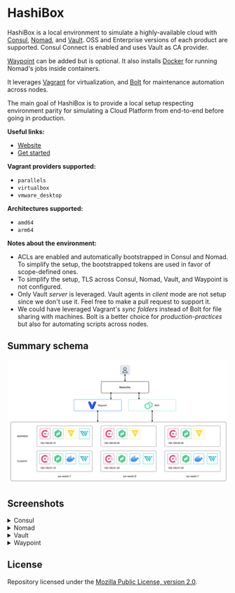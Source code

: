 # HashiBox

HashiBox is a local environment to simulate a highly-available cloud with
[Consul](https://www.consul.io/), [Nomad](https://www.nomadproject.io/), and
[Vault](https://www.vaultproject.io/). OSS and Enterprise versions of each
product are supported. Consul Connect is enabled and uses Vault as CA provider.

[Waypoint](https://www.waypointproject.io/) can be added but is optional. It also
installs [Docker](https://www.docker.com/) for running Nomad's jobs inside
containers.

It leverages [Vagrant](https://www.vagrantup.com/) for virtualization, and
[Bolt](https://puppet.com/docs/bolt/) for maintenance automation across nodes.

The main goal of HashiBox is to provide a local setup respecting environment
parity for simulating a Cloud Platform from end-to-end before going in production.

**Useful links:**
- [Website](https://hashibox.sh)
- [Get started](https://hashibox.sh/overview)

**Vagrant providers supported:**
- `parallels`
- `virtualbox`
- `vmware_desktop`

**Architectures supported:**
- `amd64`
- `arm64`

**Notes about the environment:**
- ACLs are enabled and automatically bootstrapped in Consul and Nomad. To simplify
  the setup, the bootstrapped tokens are used in favor of scope-defined ones.
- To simplify the setup, TLS across Consul, Nomad, Vault, and Waypoint is not
  configured.
- Only Vault *server* is leveraged. Vault agents in *client* mode are not setup
  since we don't use it. Feel free to make a pull request to support it.
- We could have leveraged Vagrant's *sync folders* instead of Bolt for file
  sharing with machines. Bolt is a better choice for *production-practices*
  but also for automating scripts across nodes.

## Summary schema

<picture>
  <source media="(prefers-color-scheme: light)" srcset="./assets/hashibox-light.png">
  <source media="(prefers-color-scheme: dark)" srcset="./assets/hashibox-dark.png">
  <img alt="How HashiBox works" src="./assets/hashibox-light.png">
</picture>

## Screenshots

<details>
  <summary>Consul</summary>
  <br>

  ![Consul Services](./assets/screenshots/consul-services.png)

  ![Consul Nodes](./assets/screenshots/consul-nodes.png)

  ![Consul Tokens](./assets/screenshots/consul-tokens.png)
  
  ![Consul Policies](./assets/screenshots/consul-policies.png)
</details>

<details>
  <summary>Nomad</summary>
  <br>

  ![Nomad Jobs](./assets/screenshots/nomad-jobs.png)

  ![Nomad Clients](./assets/screenshots/nomad-clients.png)

  ![Nomad Servers](./assets/screenshots/nomad-servers.png)

  ![Nomad Tokens](./assets/screenshots/nomad-tokens.png)
  
  ![Nomad Topology](./assets/screenshots/nomad-topology.png)
</details>

<details>
  <summary>Vault</summary>
  <br>

  ![Vault Secrets](./assets/screenshots/vault-secrets.png)

  ![Vault Access](./assets/screenshots/vault-access.png)
</details>

<details>
  <summary>Waypoint</summary>
  <br>

  ![Waypoint Authenticate](./assets/screenshots/waypoint-auth.png)

  ![Waypoint Projects](./assets/screenshots/waypoint-projects.png)
</details>

## License

Repository licensed under the [Mozilla Public License, version 2.0](./LICENSE).
